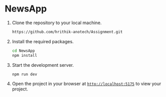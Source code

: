 # NewsApp

1. Clone the repository to your local machine.
    ```sh
    https://github.com/hrithik-anotech/Assignment.git
    ```

1. Install the required packages.
    ```sh
    cd NewsApp
    npm install
    ```

1. Start the development server.
    ```sh
    npm run dev
    ```
1. Open the project in your browser at [`http://localhost:5175`](http://localhost:5175) to view your project.
